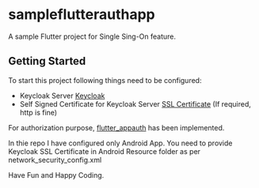 # sampleflutterauthapp

A sample Flutter project for Single Sing-On feature.

## Getting Started

To start this project  following things need to be configured:
- Keycloak Server [Keycloak](https://www.keycloak.org/)
- Self Signed Certificate for Keycloak Server [SSL Certificate](https://ultimatesecurity.pro/post/san-certificate/) (If required, http is fine)

For authorization purpose, [flutter_appauth](https://pub.dev/packages/flutter_appauth?msclkid=32544d2fcf7511ecabe3ad762261eb5a) has been implemented.

In thie repo I have configured only Android App. You need to provide Keycloak SSL Certificate in Android Resource folder as per network_security_config.xml

Have Fun and Happy Coding.

